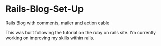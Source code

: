 # Rails-Blog-Set-Up
Rails Blog with comments, mailer and action cable

This was built following the tutorial on the ruby on rails site. I'm currently working on improving my skills within rails.

